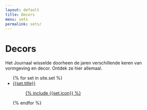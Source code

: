 ```yaml
---
layout: default
title: Decors
menu: sets
permalink: sets/
---
```


<div class="container-fluid">
<h1 class="pagetitle">Decors</h1>

<p class="lead">Het Journaal wisselde doorheen de jaren verschillende keren van vormgeving en decor. Ontdek ze hier allemaal.</p>

<div class="sets">
  <ul class="timeline-list">
    {% for set in site.set %}
    <li class="timeline-item">
       <a href="{{set.url}}">
          <span class="text-link">{{set.title}}</span>
          <figure class="timeline-image">
            {% include {{set.icon}} %}
          </figure>
        </a>
    </li>
    {% endfor %}
  </ul>
</div>

</div>
